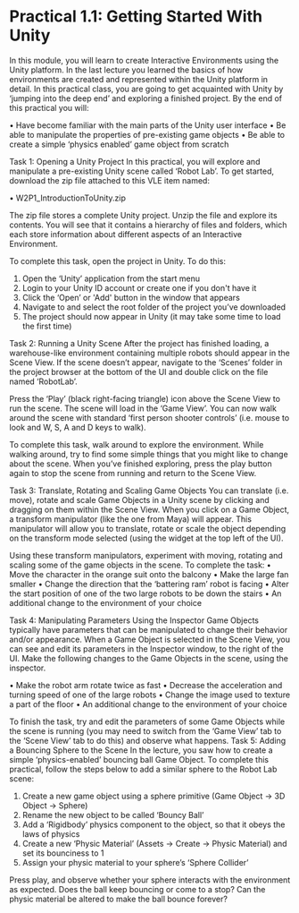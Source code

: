 # Practical 1.1: Getting Started With Unity

In this module, you will learn to create Interactive Environments using the Unity platform. In the last lecture you learned the basics of how environments are created and represented within the Unity platform in detail. In this practical class, you are going to get acquainted with Unity by ‘jumping into the deep end’ and exploring a finished project.
By the end of this practical you will:

•	Have become familiar with the main parts of the Unity user interface
•	Be able to manipulate the properties of pre-existing game objects
•	Be able to create a simple ‘physics enabled’ game object from scratch

Task 1: Opening a Unity Project
In this practical, you will explore and manipulate a pre-existing Unity scene called ‘Robot Lab’. To get started, download the zip file attached to this VLE item named:

•	W2P1_IntroductionToUnity.zip

The zip file stores a complete Unity project. Unzip the file and explore its contents. You will see that it contains a hierarchy of files and folders, which each store information about different aspects of an Interactive Environment. 

To complete this task, open the project in Unity. To do this:
1.	Open the ‘Unity’ application from the start menu
2.	Login to your Unity ID account or create one if you don't have it
3.	Click the ‘Open’ or 'Add' button in the window that appears
4.	Navigate to and select the root folder of the project you’ve downloaded
5.	The project should now appear in Unity (it may take some time to load the first time)

Task 2: Running a Unity Scene
After the project has finished loading, a warehouse-like environment containing multiple robots should appear in the Scene View. If the scene doesn’t appear, navigate to the ‘Scenes’ folder in the project browser at the bottom of the UI and double click on the file named ‘RobotLab’.

Press the ‘Play’ (black right-facing triangle) icon above the Scene View to run the scene. The scene will load in the ‘Game View’. You can now walk around the scene with standard ‘first person shooter controls’ (i.e. mouse to look and W, S, A and D keys to walk).

To complete this task, walk around to explore the environment. While walking around, try to find some simple things that you might like to change about the scene. When you’ve finished exploring, press the play button again to stop the scene from running and return to the Scene View.

Task 3: Translate, Rotating and Scaling Game Objects
You can translate (i.e. move), rotate and scale Game Objects in a Unity scene by clicking and dragging on them within the Scene View. When you click on a Game Object, a transform manipulator (like the one from Maya) will appear. This manipulator will allow you to translate, rotate or scale the object depending on the transform mode selected (using the widget at the top left of the UI).

 

Using these transform manipulators, experiment with moving, rotating and scaling some of the game objects in the scene. To complete the task:
•	Move the character in the orange suit onto the balcony
•	Make the large fan smaller
•	Change the direction that the ‘battering ram’ robot is facing
•	Alter the start position of one of the two large robots to be down the stairs
•	An additional change to the environment of your choice

Task 4: Manipulating Parameters Using the Inspector
Game Objects typically have parameters that can be manipulated to change their behavior and/or appearance. When a Game Object is selected in the Scene View, you can see and edit its parameters in the Inspector window, to the right of the UI.
Make the following changes to the Game Objects in the scene, using the inspector.

•	Make the robot arm rotate twice as fast
•	Decrease the acceleration and turning speed of one of the large robots
•	Change the image used to texture a part of the floor
•	An additional change to the environment of your choice

To finish the task, try and edit the parameters of some Game Objects while the scene is running (you may need to switch from the ‘Game View’ tab to the ‘Scene View’ tab to do this) and observe what happens.
Task 5: Adding a Bouncing Sphere to the Scene
In the lecture, you saw how to create a simple ‘physics-enabled’ bouncing ball Game Object. To complete this practical, follow the steps below to add a similar sphere to the Robot Lab scene:
1.	Create a new game object using a sphere primitive (Game Object → 3D Object → Sphere)
2.	Rename the new object to be called ‘Bouncy Ball’
3.	Add a ‘Rigidbody’ physics component to the object, so that it obeys the laws of physics
4.	Create a new ‘Physic Material’ (Assets → Create → Physic Material) and set its bounciness to 1
5.	Assign your physic material to your sphere’s ‘Sphere Collider’

Press play, and observe whether your sphere interacts with the environment as expected. Does the ball keep bouncing or come to a stop? Can the physic material be altered to make the ball bounce forever?

